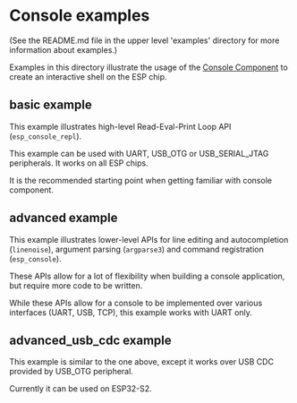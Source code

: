 # Console examples

(See the README.md file in the upper level 'examples' directory for more information about examples.)

Examples in this directory illustrate the usage of the [Console Component](https://docs.espressif.com/projects/esp-idf/en/latest/esp32/api-reference/system/console.html#console) to create an interactive shell on the ESP chip.

## basic example

This example illustrates high-level Read-Eval-Print Loop API (`esp_console_repl`).

This example can be used with UART, USB_OTG or USB_SERIAL_JTAG peripherals. It works on all ESP chips.

It is the recommended starting point when getting familiar with console component.

## advanced example

This example illustrates lower-level APIs for line editing and autocompletion (`linenoise`), argument parsing (`argparse3`) and command registration (`esp_console`).

These APIs allow for a lot of flexibility when building a console application, but require more code to be written.

While these APIs allow for a console to be implemented over various interfaces (UART, USB, TCP), this example works with UART only.

## advanced_usb_cdc example

This example is similar to the one above, except it works over USB CDC provided by USB_OTG peripheral.

Currently it can be used on ESP32-S2.
